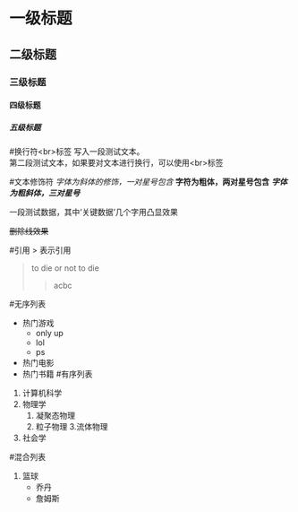 # 一级标题
## 二级标题
### 三级标题
#### 四级标题
##### 五级标题

#换行符\<br\>标签
写入一段测试文本。<br>第二段测试文本，如果要对文本进行换行，可以使用\<br\>标签

#文本修饰符
*字体为斜体的修饰，一对星号包含*
**字符为粗体，两对星号包含**
***字体为粗斜体，三对星号***

一段测试数据，其中‘关键数据’几个字用凸显效果

~~删除线效果~~

#引用 \> 表示引用

>to die or not to die
>> acbc

#无序列表

* 热门游戏
  * only up
  * lol
  * ps
* 热门电影
* 热门书籍
#有序列表
1. 计算机科学
2. 物理学
	1. 凝聚态物理
	2. 粒子物理
	3.流体物理
3. 社会学

#混合列表

1. 篮球
	* 乔丹
	* 詹姆斯
